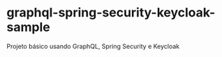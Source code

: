 # graphql-spring-security-keycloak-sample
Projeto básico usando GraphQL, Spring Security e Keycloak
